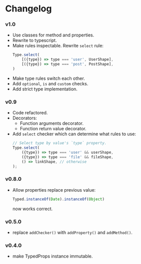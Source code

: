# Changelog

### v1.0

- Use classes for method and properties.
- Rewrite to typescript.
- Make rules inspectable. Rewrite `select` rule:
    ```javascript
    Type.select(
        [({type}) => type === 'user', UserShape],
        [({type}) => type === 'post', PostShape],
    )
    ```
- Make type rules switch each other.
- Add `optional`, `is` and `custom` checks.
- Add strict type implementation.

### v0.9

- Code refactored.
- Decorators:
    - Function arguments decorator.
    - Function return value decorator.
- Add `select` checker which can determine what rules to use:
    ```javascript
    // Select type by value's `type` property.
    Type.select(
        ({type}) => type === 'user' && userShape,
        ({type}) => type === 'file' && fileShape,
        () => linkShape, // otherwise
    );
    ```

### v0.8.0

- Allow properties replace previous value:
    ```javascript
    Typed.instanceOf(Date).instanceOf(Object)
    ```
    now works correct.

### v0.5.0

- replace `addChecker()` with `addProperty()` and `addMethod()`.


### v0.4.0

- make TypedProps instance immutable.
